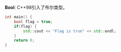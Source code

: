**Bool**: C++98引入了布尔类型。

```cpp
int main() {
    bool flag = true;
    if(flag) {
        std::cout << "Flag is true" << std::endl;
    }
    return 0;
}
```